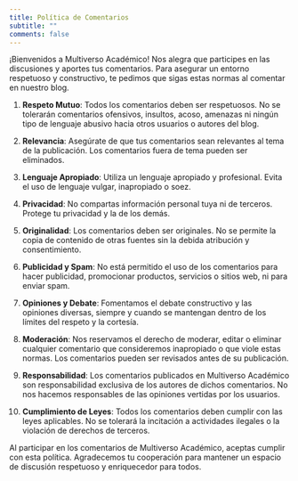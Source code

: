 ```yaml
---
title: Política de Comentarios
subtitle: ""
comments: false
---
```

¡Bienvenidos a Multiverso Académico! Nos alegra que participes en las discusiones y aportes tus comentarios. Para asegurar un entorno respetuoso y constructivo, te pedimos que sigas estas normas al comentar en nuestro blog.

1. **Respeto Mutuo**: Todos los comentarios deben ser respetuosos. No se tolerarán comentarios ofensivos, insultos, acoso, amenazas ni ningún tipo de lenguaje abusivo hacia otros usuarios o autores del blog.

2. **Relevancia**: Asegúrate de que tus comentarios sean relevantes al tema de la publicación. Los comentarios fuera de tema pueden ser eliminados.

3. **Lenguaje Apropiado**: Utiliza un lenguaje apropiado y profesional. Evita el uso de lenguaje vulgar, inapropiado o soez.

4. **Privacidad**: No compartas información personal tuya ni de terceros. Protege tu privacidad y la de los demás.

5. **Originalidad**: Los comentarios deben ser originales. No se permite la copia de contenido de otras fuentes sin la debida atribución y consentimiento.

6. **Publicidad y Spam**: No está permitido el uso de los comentarios para hacer publicidad, promocionar productos, servicios o sitios web, ni para enviar spam.

7. **Opiniones y Debate**: Fomentamos el debate constructivo y las opiniones diversas, siempre y cuando se mantengan dentro de los límites del respeto y la cortesía.

8. **Moderación**: Nos reservamos el derecho de moderar, editar o eliminar cualquier comentario que consideremos inapropiado o que viole estas normas. Los comentarios pueden ser revisados antes de su publicación.

9. **Responsabilidad**: Los comentarios publicados en Multiverso Académico son responsabilidad exclusiva de los autores de dichos comentarios. No nos hacemos responsables de las opiniones vertidas por los usuarios.

10. **Cumplimiento de Leyes**: Todos los comentarios deben cumplir con las leyes aplicables. No se tolerará la incitación a actividades ilegales o la violación de derechos de terceros.

Al participar en los comentarios de Multiverso Académico, aceptas cumplir con esta política. Agradecemos tu cooperación para mantener un espacio de discusión respetuoso y enriquecedor para todos.
